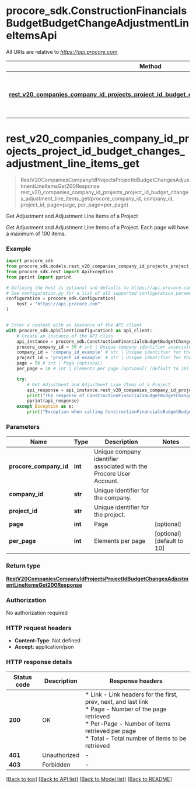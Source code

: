# procore_sdk.ConstructionFinancialsBudgetBudgetChangeAdjustmentLineItemsApi

All URIs are relative to *https://api.procore.com*

Method | HTTP request | Description
------------- | ------------- | -------------
[**rest_v20_companies_company_id_projects_project_id_budget_changes_adjustment_line_items_get**](ConstructionFinancialsBudgetBudgetChangeAdjustmentLineItemsApi.md#rest_v20_companies_company_id_projects_project_id_budget_changes_adjustment_line_items_get) | **GET** /rest/v2.0/companies/{company_id}/projects/{project_id}/budget_changes/adjustment_line_items | Get Adjustment and Adjustment Line Items of a Project


# **rest_v20_companies_company_id_projects_project_id_budget_changes_adjustment_line_items_get**
> RestV20CompaniesCompanyIdProjectsProjectIdBudgetChangesAdjustmentLineItemsGet200Response rest_v20_companies_company_id_projects_project_id_budget_changes_adjustment_line_items_get(procore_company_id, company_id, project_id, page=page, per_page=per_page)

Get Adjustment and Adjustment Line Items of a Project

Get Adjustment and Adjustment Line Items of a Project. Each page will have a maximum of 100 items.

### Example


```python
import procore_sdk
from procore_sdk.models.rest_v20_companies_company_id_projects_project_id_budget_changes_adjustment_line_items_get200_response import RestV20CompaniesCompanyIdProjectsProjectIdBudgetChangesAdjustmentLineItemsGet200Response
from procore_sdk.rest import ApiException
from pprint import pprint

# Defining the host is optional and defaults to https://api.procore.com
# See configuration.py for a list of all supported configuration parameters.
configuration = procore_sdk.Configuration(
    host = "https://api.procore.com"
)


# Enter a context with an instance of the API client
with procore_sdk.ApiClient(configuration) as api_client:
    # Create an instance of the API class
    api_instance = procore_sdk.ConstructionFinancialsBudgetBudgetChangeAdjustmentLineItemsApi(api_client)
    procore_company_id = 56 # int | Unique company identifier associated with the Procore User Account.
    company_id = 'company_id_example' # str | Unique identifier for the company.
    project_id = 'project_id_example' # str | Unique identifier for the project.
    page = 56 # int | Page (optional)
    per_page = 10 # int | Elements per page (optional) (default to 10)

    try:
        # Get Adjustment and Adjustment Line Items of a Project
        api_response = api_instance.rest_v20_companies_company_id_projects_project_id_budget_changes_adjustment_line_items_get(procore_company_id, company_id, project_id, page=page, per_page=per_page)
        print("The response of ConstructionFinancialsBudgetBudgetChangeAdjustmentLineItemsApi->rest_v20_companies_company_id_projects_project_id_budget_changes_adjustment_line_items_get:\n")
        pprint(api_response)
    except Exception as e:
        print("Exception when calling ConstructionFinancialsBudgetBudgetChangeAdjustmentLineItemsApi->rest_v20_companies_company_id_projects_project_id_budget_changes_adjustment_line_items_get: %s\n" % e)
```



### Parameters


Name | Type | Description  | Notes
------------- | ------------- | ------------- | -------------
 **procore_company_id** | **int**| Unique company identifier associated with the Procore User Account. | 
 **company_id** | **str**| Unique identifier for the company. | 
 **project_id** | **str**| Unique identifier for the project. | 
 **page** | **int**| Page | [optional] 
 **per_page** | **int**| Elements per page | [optional] [default to 10]

### Return type

[**RestV20CompaniesCompanyIdProjectsProjectIdBudgetChangesAdjustmentLineItemsGet200Response**](RestV20CompaniesCompanyIdProjectsProjectIdBudgetChangesAdjustmentLineItemsGet200Response.md)

### Authorization

No authorization required

### HTTP request headers

 - **Content-Type**: Not defined
 - **Accept**: application/json

### HTTP response details

| Status code | Description | Response headers |
|-------------|-------------|------------------|
**200** | OK |  * Link - Link headers for the first, prev, next, and last link <br>  * Page - Number of the page retrieved <br>  * Per-Page - Number of items retrieved per page <br>  * Total - Total number of items to be retrieved <br>  |
**401** | Unauthorized |  -  |
**403** | Forbidden |  -  |

[[Back to top]](#) [[Back to API list]](../README.md#documentation-for-api-endpoints) [[Back to Model list]](../README.md#documentation-for-models) [[Back to README]](../README.md)

